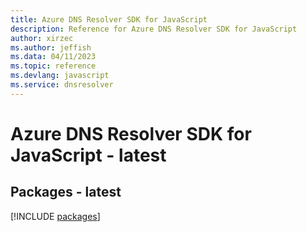 ```yaml
---
title: Azure DNS Resolver SDK for JavaScript
description: Reference for Azure DNS Resolver SDK for JavaScript
author: xirzec
ms.author: jeffish
ms.data: 04/11/2023
ms.topic: reference
ms.devlang: javascript
ms.service: dnsresolver
---
```

# Azure DNS Resolver SDK for JavaScript - latest
## Packages - latest
[!INCLUDE [packages](dns-resolver-index.md)]